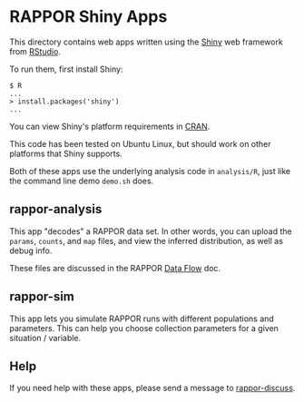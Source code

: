 RAPPOR Shiny Apps
=================

This directory contains web apps written using the [Shiny][shiny] web framework from [RStudio][rstudio].

To run them, first install Shiny:

    $ R
    ...
    > install.packages('shiny')
    ...

You can view Shiny's platform requirements in
[CRAN](http://cran.r-project.org/web/packages/shiny/index.html).

This code has been tested on Ubuntu Linux, but should work on other platforms
that Shiny supports.

Both of these apps use the underlying analysis code in `analysis/R`, just like
the command line demo `demo.sh` does.

rappor-analysis
---------------

This app "decodes" a RAPPOR data set.  In other words, you can upload the
`params`, `counts`, and `map` files, and view the inferred distribution, as
well as debug info.

These files are discussed in the RAPPOR [Data Flow][data-flow] doc.


rappor-sim
----------

This app lets you simulate RAPPOR runs with different populations and
parameters.  This can help you choose collection parameters for a given
situation / variable.

Help
----

If you need help with these apps, please send a message to
[rappor-discuss][group].


[shiny]: http://shiny.rstudio.com/ 
[rstudio]: http://rstudio.com/ 
[data-flow]: http://google.github.io/rappor/doc/data-flow.html
[group]: https://groups.google.com/forum/#!forum/rappor-discuss
